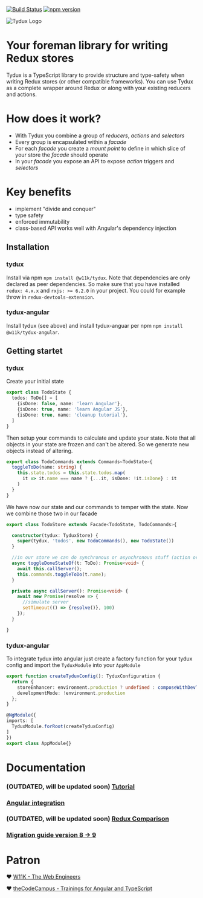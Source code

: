 [![Build Status](https://travis-ci.org/w11k/Tydux.svg?branch=master)](https://travis-ci.org/w11k/Tydux)
[![npm version](https://badge.fury.io/js/%40w11k%2Ftydux.svg)](https://badge.fury.io/js/%40w11k%2Ftydux)

![Tydux Logo](https://raw.githubusercontent.com/w11k/Tydux/master/doc/tydux_logo.png)

# Your foreman library for writing Redux stores

Tydux is a TypeScript library to provide structure and type-safety when writing Redux stores (or other compatible frameworks). You can use Tydux as a complete wrapper around Redux or along with your existing reducers and actions.  

# How does it work?

- With Tydux you combine a group of *reducers*, *actions* and *selectors*
- Every group is encapsulated within a *facade*
- For each *facade* you create a *mount point* to define in which slice of your store the *facade* should operate
- In your *facade* you expose an API to expose *action* triggers and *selectors* 


# Key benefits

- implement "divide and conquer" 
- type safety 
- enforced immutability
- class-based API works well with Angular's dependency injection

## Installation

### tydux
Install via npm `npm install @w11k/tydux`. Note that dependencies are only declared as peer dependencies.
So make sure that you have installed `redux: 4.x.x` and `rxjs: >= 6.2.0` in your project. 
You could for example throw in `redux-devtools-extension`.

### tydux-angular
Install tydux (see above) and install tydux-anguar per npm `npm install @w11k/tydux-angular`.

## Getting startet

### tydux
Create your initial state 
```typescript
export class TodoState {
  todos: ToDo[] = [
    {isDone: false, name: 'learn Angular'},
    {isDone: true, name: 'learn Angular JS'},
    {isDone: true, name: 'cleanup tutorial'},
  ]
}
```

Then setup your commands to calculate and update your state. Note that all objects in your
state are frozen and can't be altered. So we generate new objects instead of altering.

```typescript
export class TodoCommands extends Commands<TodoState>{
  toggleToDo(name: string) {
    this.state.todos = this.state.todos.map(
      it => it.name === name ? {...it, isDone: !it.isDone} : it
    )
  }
}
```

We have now our state and our commands to temper with the state. Now we combine those two
in our facade

```typescript
export class TodoStore extends Facade<TodoState, TodoCommands>{

  constructor(tydux: TyduxStore) {
    super(tydux, 'todos', new TodoCommands(), new TodoState())
  }

  //in our store we can do synchronous or asynchronous stuff (action or effect)
  async toggleDoneStateOf(t: ToDo): Promise<void> {
    await this.callServer();
    this.commands.toggleToDo(t.name);
  }

  private async callServer(): Promise<void> {
    await new Promise(resolve => {
      //simulate server
      setTimeout(() => {resolve()}, 100)
    });
  }

}
```

### tydux-angular
To integrate tydux into angular just create a factory function for your tydux config and import
the `TyduxModule` into your `AppModule`

```typescript
export function createTyduxConfig(): TyduxConfiguration {
  return {
    storeEnhancer: environment.production ? undefined : composeWithDevTools(),
    developmentMode: !environment.production
  };
}

@NgModule({
imports: [
  TyduxModule.forRoot(createTyduxConfig)
]
})
export class AppModule{}
```
# Documentation

### (OUTDATED, will be updated soon) [Tutorial](https://github.com/w11k/Tydux/tree/master/doc/tutorial.md)
### [Angular integration](https://github.com/w11k/Tydux/tree/master/doc/angular.md)
### (OUTDATED, will be updated soon) [Redux Comparison](https://github.com/w11k/Tydux/tree/master/doc/redux_comparison.md)
### [Migration guide version 8 -> 9](https://github.com/w11k/Tydux/tree/master/doc/migration_8_9.md)


# Patron

❤️ [W11K - The Web Engineers](https://www.w11k.de/)

❤️ [theCodeCampus - Trainings for Angular and TypeScript](https://www.thecodecampus.de/)
